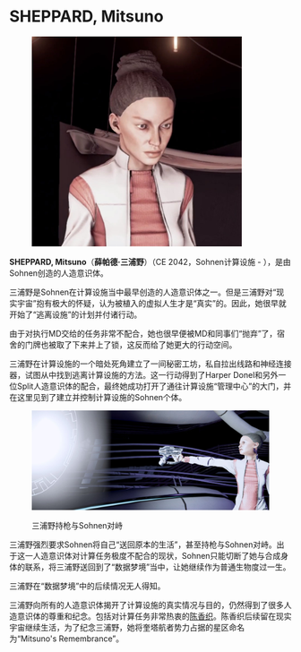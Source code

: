 # SHEPPARD, Mitsuno

<figure><img src="../.gitbook/assets/Mitsuno.jpg" alt="" width="375"><figcaption></figcaption></figure>

**SHEPPARD, Mitsuno**（**薛帕德·三浦野**）（CE 2042，Sohnen计算设施 - ），是由Sohnen创造的人造意识体。

三浦野是Sohnen在计算设施当中最早创造的人造意识体之一。但是三浦野对“现实宇宙”抱有极大的怀疑，认为被植入的虚拟人生才是“真实”的。因此，她很早就开始了“逃离设施”的计划并付诸行动。

由于对执行MD交给的任务非常不配合，她也很早便被MD和同事们“抛弃”了，宿舍的门牌也被取了下来并上了锁，这反而给了她更大的行动空间。

三浦野在计算设施的一个暗处死角建立了一间秘密工坊，私自拉出线路和神经连接器，试图从中找到逃离计算设施的方法。这一行动得到了Harper Donel和另外一位Split人造意识体的配合，最终她成功打开了通往计算设施“管理中心”的大门，并在这里见到了建立并控制计算设施的Sohnen个体。

<figure><img src="../.gitbook/assets/Sohnen vs Mitsuno.jpg" alt=""><figcaption><p>三浦野持枪与Sohnen对峙</p></figcaption></figure>

三浦野强烈要求Sohnen将自己“送回原本的生活”，甚至持枪与Sohnen对峙。出于这一人造意识体对计算任务极度不配合的现状，Sohnen只能切断了她与合成身体的联系，将三浦野送回到了“数据梦境”当中，让她继续作为普通生物度过一生。

三浦野在“数据梦境”中的后续情况无人得知。

三浦野向所有的人造意识体揭开了计算设施的真实情况与目的，仍然得到了很多人造意识体的尊重和纪念。包括对计算任务非常热衷的[陈香织](chen-xiang-zhi.md)。陈香织后续留在现实宇宙继续生活，为了纪念三浦野，她将奎塔航者势力占据的星区命名为“Mitsuno's Remembrance”。

